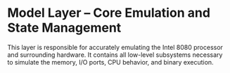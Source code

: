 # Model Layer – Core Emulation and State Management

This layer is responsible for accurately emulating the Intel 8080 processor and surrounding hardware. It contains all low-level subsystems necessary to simulate the memory, I/O ports, CPU behavior, and binary execution.

